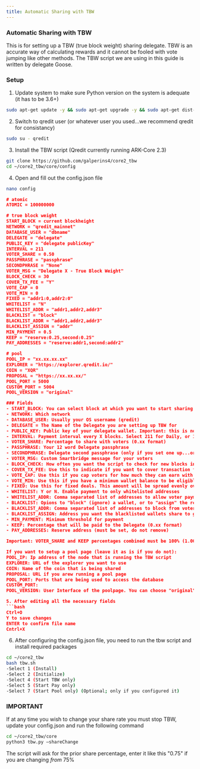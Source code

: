 ```yaml
---
title: Automatic Sharing with TBW
---
```


### Automatic Sharing with TBW

This is for setting up a TBW (true block weight) sharing delegate.  TBW is an accurate way of calculating rewards and it cannot be fooled with vote jumping like other methods. The TBW script we are using in this guide is written by delegate Goose.

### Setup

1. Update system to make sure Python version on the system is adequate (it has to be 3.6+)
```bash
sudo apt-get update -y && sudo apt-get upgrade -y && sudo apt-get dist-upgrade -y
```

2. Switch to qredit user (or whatever user you used...we recommend qredit for consistancy)
```bash
sudo su - qredit
```

3. Install the TBW script (Qredit currently running ARK-Core 2.3)
```bash
git clone https://github.com/galperins4/core2_tbw
cd ~/core2_tbw/core/config
```

4. Open and fill out the config.json file
```bash
nano config
```

```json
# atomic
ATOMIC = 100000000

# true block weight
START_BLOCK = current blockheight
NETWORK = "qredit_mainnet"
DATABASE_USER = "dbname"
DELEGATE = "delegate"
PUBLIC_KEY = "delegate publicKey"
INTERVAL = 211
VOTER_SHARE = 0.50
PASSPHRASE = "passphrase"
SECONDPHRASE = "None"
VOTER_MSG = "Delegate X - True Block Weight"
BLOCK_CHECK = 30
COVER_TX_FEE = "Y"
VOTE_CAP = 0
VOTE_MIN = 0
FIXED = "addr1:0,addr2:0"
WHITELIST = "N"
WHITELIST_ADDR = "addr1,addr2,addr3"
BLACKLIST = "block"
BLACKLIST_ADDR = "addr1,addr2,addr3"
BLACKLIST_ASSIGN = "addr"
MIN_PAYMENT = 0.5
KEEP = "reserve:0.25,second:0.25"
PAY_ADDRESSES = "reserve:addr1,second:addr2"

# pool
POOL_IP = "xx.xx.xx.xx"
EXPLORER = "https://explorer.qredit.io/"
COIN = "XQR"
PROPOSAL = "https://xx.xx.xx/"
POOL_PORT = 5000
CUSTOM_PORT = 5004
POOL_VERSION = "original"

### Fields
- START_BLOCK: You can select block at which you want to start sharing rewards.  This is IMPORTANT to get right.  To start the rewards *right now*, just check the explorer for the current block height. 
- NETWORK: Which network
- DATABASE_USER: Usually your OS username (qredit)
- DELEGATE = The Name of the Delegate you are setting up TBW for
- PUBLIC_KEY: Public key of your delegate wallet. Important: this is not the same as your Public Address
- INTERVAL: Payment interval every X blocks. Select 211 for Daily, or 1477 for Weekly payouts
- VOTER_SHARE: Percentage to share with voters (0.xx format) 
- PASSPHRASE: Your 12 word Delegate passphrase
- SECONDPHRASE: Delegate second passphrase (only if you set one up...or None)
- VOTER_MSG: Custom Smartbridge message for your voters
- BLOCK_CHECK: How often you want the script to check for new blocks in seconds 
- COVER_TX_FEE: Use this to indicate if you want to cover transaction fees
- VOTE_CAP: Use this if you cap voters for how much they can earn with votes 
- VOTE_MIN: Use this if you have a minimum wallet balance to be eligible for payments 
- FIXED: Use this for fixed deals. This amount will be spread evenly over the set interval 
- WHITELIST: Y or N. Enable payment to only whitelisted addresses
- WHITELIST_ADDR: Comma separated list of addresses to allow voter payments to 
- BLACKLIST: Opions to "block" (ignore) a wallet, or to "assign" the rewards to another wallet
- BLACKLIST_ADDR: Comma separated list of addresses to block from voter payments 
- BLACKLIST_ASSIGN: Address you want the blacklisted wallets share to go to
- MIN_PAYMENT: Minimum threshold for payment
- KEEP: Percentage that will be paid to the Delegate (0.xx format)
- PAY_ADDRESSES: Reserve address (must be set, do not remove)

Important: VOTER_SHARE and KEEP percentages combined must be 100% (1.00)

If you want to setup a pool page (leave it as is if you do not): 
POOL_IP: Ip address of the node that is running the TBW script
EXPLORER: URL of the explorer you want to use
COIN: Name of the coin that is being shared
PROPOSAL: URL if you arew running a pool page
POOL_PORT: Ports that are being used to access the database
CUSTOM_PORT: 
POOL_VERSION: User Interface of the poolpage. You can choose "original" and "geops"

5. After editing all the necessary fields
```bash
Ctrl+O
Y to save changes
ENTER to confirm file name
Cntrl+X
```

6. After configuring the config.json file, you need to run the tbw script and install required packages
```bash
cd ~/core2_tbw
bash tbw.sh
-Select 1 (Install)
-Select 2 (Initialize)
-Select 4 (Start TBW only)
-Select 5 (Start Pay only)
-Select 7 (Start Pool only) (Optional; only if you configured it)
```

### IMPORTANT

If at any time you wish to change your share rate you must stop TBW, update your config.json and run the following command
```bash
cd ~/core2_tbw/core
python3 tbw.py –shareChange
```
The script will ask for the prior share percentage, enter it like this "0.75" if you are changing *from* 75%
